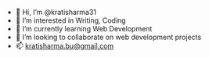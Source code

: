 - 👋 Hi, I’m @kratisharma31
- 👀 I’m interested in Writing, Coding
- 🌱 I’m currently learning Web Development
- 💞️ I’m looking to collaborate on web development projects
- 📫 kratisharma.bu@gmail.com

<!---
kratisharma31/kratisharma31 is a ✨ special ✨ repository because its `README.md` (this file) appears on your GitHub profile.
You can click the Preview link to take a look at your changes.
--->
